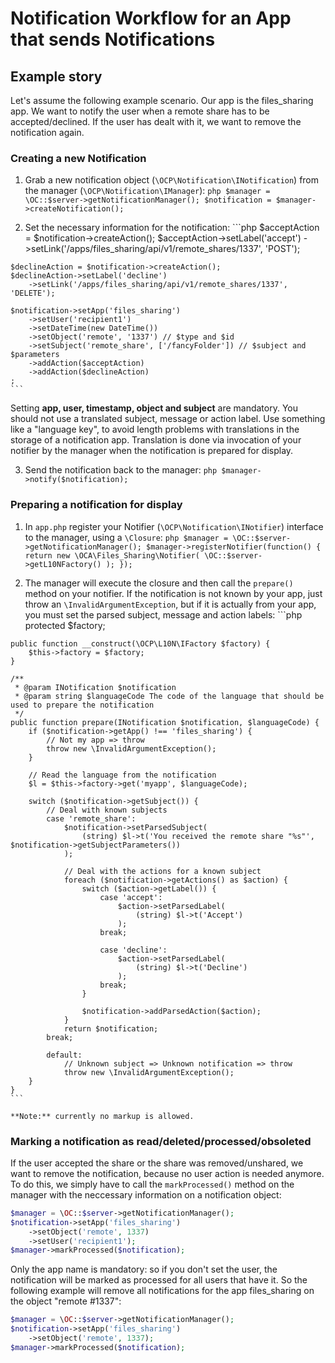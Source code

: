 # Notification Workflow for an App that sends Notifications

## Example story

Let's assume the following example scenario. Our app is the files_sharing app. We want
to notify the user when a remote share has to be accepted/declined. If the user has dealt
with it, we want to remove the notification again.

### Creating a new Notification

  1. Grab a new notification object (`\OCP\Notification\INotification`) from the manager
  (`\OCP\Notification\IManager`):
    ```php
    $manager = \OC::$server->getNotificationManager();
    $notification = $manager->createNotification();
    ```

  2. Set the necessary information for the notification:
    ```php
    $acceptAction = $notification->createAction();
    $acceptAction->setLabel('accept')
        ->setLink('/apps/files_sharing/api/v1/remote_shares/1337', 'POST');

    $declineAction = $notification->createAction();
    $declineAction->setLabel('decline')
        ->setLink('/apps/files_sharing/api/v1/remote_shares/1337', 'DELETE');

    $notification->setApp('files_sharing')
        ->setUser('recipient1')
        ->setDateTime(new DateTime())
        ->setObject('remote', '1337') // $type and $id
        ->setSubject('remote_share', ['/fancyFolder']) // $subject and $parameters
        ->addAction($acceptAction)
        ->addAction($declineAction)
    ;
    ```
  Setting **app, user, timestamp, object and subject** are mandatory. You should not use a
  translated subject, message or action label. Use something like a "language key", to avoid
  length problems with translations in the storage of a notification app. Translation is done
  via invocation of your notifier by the manager when the notification is prepared for display.

  3. Send the notification back to the manager:
    ```php
    $manager->notify($notification);
    ```

### Preparing a notification for display

  1. In `app.php` register your Notifier (`\OCP\Notification\INotifier`) interface to the manager,
  using a `\Closure`:
    ```php
    $manager = \OC::$server->getNotificationManager();
    $manager->registerNotifier(function() {
        return new \OCA\Files_Sharing\Notifier(
            \OC::$server->getL10NFactory()
        );
    });
    ```

  2. The manager will execute the closure and then call the `prepare()` method on your notifier.
  If the notification is not known by your app, just throw an `\InvalidArgumentException`,
  but if it is actually from your app, you must set the parsed subject, message and action labels:
    ```php
    protected $factory;

    public function __construct(\OCP\L10N\IFactory $factory) {
        $this->factory = $factory;
    }

    /**
     * @param INotification $notification
     * @param string $languageCode The code of the language that should be used to prepare the notification
     */
    public function prepare(INotification $notification, $languageCode) {
        if ($notification->getApp() !== 'files_sharing') {
            // Not my app => throw
            throw new \InvalidArgumentException();
        }

        // Read the language from the notification
        $l = $this->factory->get('myapp', $languageCode);

        switch ($notification->getSubject()) {
            // Deal with known subjects
            case 'remote_share':
                $notification->setParsedSubject(
                    (string) $l->t('You received the remote share "%s"', $notification->getSubjectParameters())
                );
                
                // Deal with the actions for a known subject
                foreach ($notification->getActions() as $action) {
                    switch ($action->getLabel()) {
                        case 'accept':
                            $action->setParsedLabel(
                                (string) $l->t('Accept')
                            );
                        break;
 
                        case 'decline':
                            $action->setParsedLabel(
                                (string) $l->t('Decline')
                            );
                        break;
                    }

                    $notification->addParsedAction($action);
                }
                return $notification;
            break;

            default:
                // Unknown subject => Unknown notification => throw
                throw new \InvalidArgumentException();
        }
    }
    ```

    **Note:** currently no markup is allowed.

### Marking a notification as read/deleted/processed/obsoleted

If the user accepted the share or the share was removed/unshared, we want to remove
the notification, because no user action is needed anymore. To do this, we simply have to
call the `markProcessed()` method on the manager with the neccessary information on a
notification object:

```php
$manager = \OC::$server->getNotificationManager();
$notification->setApp('files_sharing')
    ->setObject('remote', 1337)
    ->setUser('recipient1');
$manager->markProcessed($notification);
```

Only the app name is mandatory: so if you don't set the user, the notification
will be marked as processed for all users that have it. So the following example will
remove all notifications for the app files_sharing on the object "remote #1337":

```php
$manager = \OC::$server->getNotificationManager();
$notification->setApp('files_sharing')
    ->setObject('remote', 1337);
$manager->markProcessed($notification);
```


